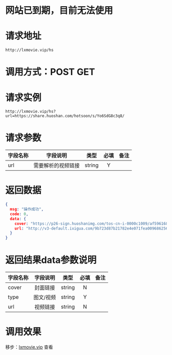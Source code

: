 # 网站已到期，目前无法使用
# 请求地址

```
http://lxmovie.vip/hs
```

# 调用方式：POST GET

# 请求实例

```
http://lxmovie.vip/hs?url=https://share.huoshan.com/hotsoon/s/Yo6SdG8c3q8/
```

# 请求参数

|字段名称       |字段说明         |类型            |必填            |备注     |
| -------------|:--------------:|:--------------:|:--------------:| ------:|
|url|需要解析的视频链接|string|Y||

# 返回数据

```json
{
  msg: "操作成功",
  code: 0,
  data: {
    cover: "https://p26-sign.huoshanimg.com/tos-cn-i-0000c1009/af596168b25f4b3387d13cd27cdd50cb~tplv-hs-large.jpg?x-expires=1645448400&x-signature=XWfiYaDaYGNCuyf7JsfPGb8xaG0%3D&from=244475895",
    url: "http://v3-default.ixigua.com/9b723d87b21782e4e071fea009686256/6213496d/video/tos/cn/tos-cn-ve-0012/5c2ebf245157480380754e1b3877c9bc/?a=0&br=869&bt=869&cd=0%7C0%7C0%7C0&ch=0&cr=0&cs=0&cv=1&dr=3&ds=6&er=&ft=sYRSY33Gnz7ThEP~9DXq&l=20220221151213010212063027071D5782&lr=&mime_type=video_mp4&net=0&pl=0&qs=0&rc=M285Nzs6Zmt5OzMzNGYzM0ApMzM4ZWQzPDtmN2g2aTpoN2djLXNkcjRnNTVgLS1kLS9zc2JeYzIuMy01Ni4vNWAvXi46Yw%3D%3D&vl=&vr="
  }
}
```

# 返回结果data参数说明

|字段名称       |字段说明         |类型            |必填            |备注     |
| -------------|:--------------:|:--------------:|:--------------:| ------:|
|cover|封面链接|string|N||
|type|图文/视频|string|Y||
|url|视频链接|string|N||


# 调用效果

移步：[lxmovie.vip](lxmovie.vip) 查看





